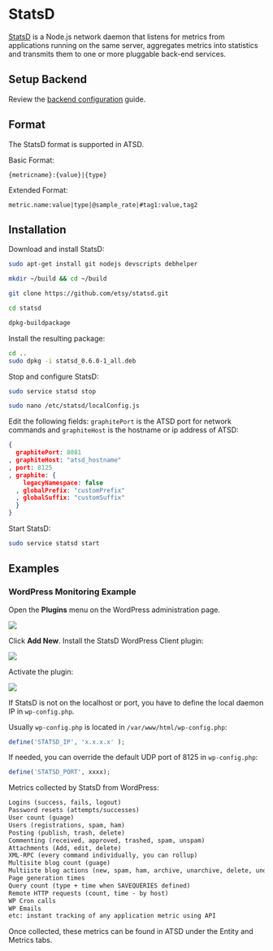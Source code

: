 # StatsD

[StatsD](https://github.com/etsy/statsd) is a Node.js network daemon that listens for metrics from applications running on the same server, aggregates metrics into statistics and transmits them to one or more pluggable back-end services.

## Setup Backend

Review the [backend configuration](statsd-backend.md) guide.

## Format

The StatsD format is supported in ATSD.

Basic Format:

```ls
{metricname}:{value}|{type}
```

Extended Format:

```ls
metric.name:value|type|@sample_rate|#tag1:value,tag2
```

## Installation

Download and install StatsD:

```sh
sudo apt-get install git nodejs devscripts debhelper
```

```sh
mkdir ~/build && cd ~/build
```

```sh
git clone https://github.com/etsy/statsd.git
```

```sh
cd statsd
```

```sh
dpkg-buildpackage
```

Install the resulting package:

```sh
cd ..
sudo dpkg -i statsd_0.6.0-1_all.deb
```

Stop and configure StatsD:

```sh
sudo service statsd stop
```

```sh
sudo nano /etc/statsd/localConfig.js
```

Edit the following fields: `graphitePort` is the ATSD port for network commands and `graphiteHost` is the hostname or ip address of ATSD:

```json
{
  graphitePort: 8081
, graphiteHost: "atsd_hostname"
, port: 8125
, graphite: {
    legacyNamespace: false
  , globalPrefix: "customPrefix"
  , globalSuffix: "customSuffix"
  }
}
```

Start StatsD:

```sh
sudo service statsd start
```

## Examples

### WordPress Monitoring Example

Open the **Plugins** menu on the WordPress administration page.

![](./resources/plugins_menu.png)

Click **Add New**. Install the StatsD WordPress Client plugin:

![](./resources/statsd_plugin1.png)

Activate the plugin:

![](./resources/activate_plugin.png)

If StatsD is not on the localhost or port, you have to define the local daemon IP in `wp-config.php`.

Usually `wp-config.php` is located in `/var/www/html/wp-config.php`:

```php
define('STATSD_IP', 'x.x.x.x' );
```

If needed, you can override the default UDP port of 8125 in `wp-config.php`:

```php
define('STATSD_PORT', xxxx);
```

Metrics collected by StatsD from WordPress:

```txt
Logins (success, fails, logout)
Password resets (attempts/successes)
User count (guage)
Users (registrations, spam, ham)
Posting (publish, trash, delete)
Commenting (received, approved, trashed, spam, unspam)
Attachments (Add, edit, delete)
XML-RPC (every command individually, you can rollup)
Multisite blog count (guage)
Multiiste blog actions (new, spam, ham, archive, unarchive, delete, undelete)
Page generation times
Query count (type + time when SAVEQUERIES defined)
Remote HTTP requests (count, time - by host)
WP Cron calls
WP Emails
etc: instant tracking of any application metric using API
```

Once collected, these metrics can be found in ATSD under the Entity and Metrics tabs.
